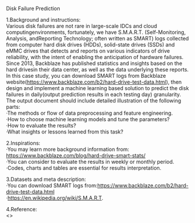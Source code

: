 Disk Failure Prediction

1.Background and instructions:  
    Various disk failures are not rare in large-scale IDCs and cloud computingenvironments, fortunately, we have S.M.A.R.T. (Self-Monitoring, Analysis, andReporting Technology; often written as SMART) logs collected from computer hard disk drives (HDDs), solid-state drives (SSDs) and eMMC drives that detects and reports on various indicators of drive reliability, with the intent of enabling the anticipation of hardware failures.
Since 2013, Backblaze has published statistics and insights based on the hard drivesin their data center, as well as the data underlying these reports. In this case study, you can download SMART logs from Backblaze website(https://www.backblaze.com/b2/hard-drive-test-data.html), then design and implement a machine learning based solution to predict the disk failures in daily(output prediction results in each testing day) granularity. The output document should include detailed illustration of the following parts:  
·The methods or flow of data preprocessing and feature engineering.  
·How to choose machine learning models and tune the parameters?  
·How to evaluate the results?  
·What insights or lessons learned from this task?   
 
2.Inspirations:    
·You may learn more background information from: https://www.backblaze.com/blog/hard-drive-smart-stats/  
·You can consider to evaluate the results in weekly or monthly period.  
·Codes, charts and tables are essential for results interpretation.  
 
3.Datasets and meta description:  
·You can download SMART logs from:https://www.backblaze.com/b2/hard-drive-test-data.html  
·https://en.wikipedia.org/wiki/S.M.A.R.T.  

4.Reference:  
<<Proactive Prediction of Hard Disk Drive Failure>>  

